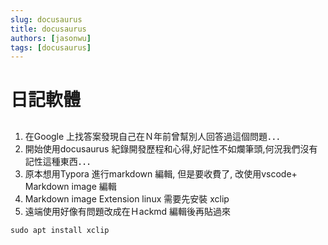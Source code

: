 ```yaml
---
slug: docusaurus
title: docusaurus
authors: [jasonwu]
tags: [docusaurus]
---
```


# 日記軟體

## 

1. 在Google 上找答案發現自己在Ｎ年前曾幫別人回答過這個問題．．．
2. 開始使用docusaurus 紀錄開發歷程和心得,好記性不如爛筆頭,何況我們沒有記性這種東西．．．
3. 原本想用Typora 進行markdown 編輯, 但是要收費了, 改使用vscode+ Markdown image 編輯 
4. Markdown image Extension  linux 需要先安裝 xclip
5. 遠端使用好像有問題改成在Ｈackmd 編輯後再貼過來

```
sudo apt install xclip
```

